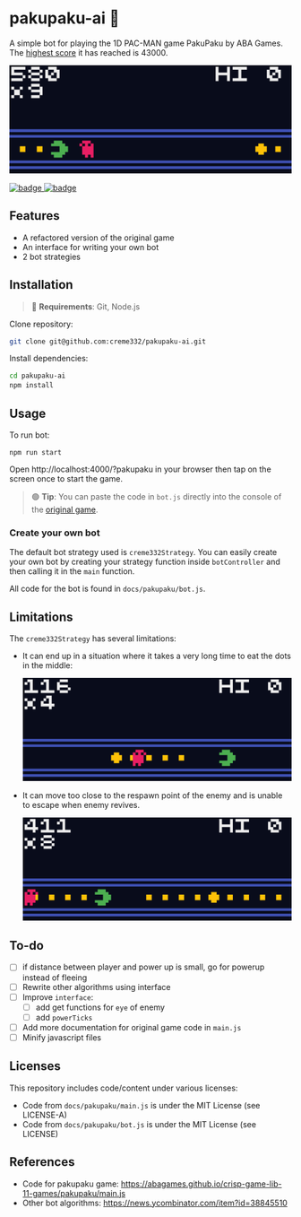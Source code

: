 # pakupaku-ai 👾
A simple bot for playing the 1D PAC-MAN game PakuPaku by ABA Games. The [highest score](./assets/best-score.gif) it has reached is 43000.

![AI GIF](./assets/sample-ai.gif)

[![badge](https://img.shields.io/badge/AI%20Live%20Preview-000?style=for-the-badge&logo=probot&logoColor=%#00B0D8)
](https://creme332.github.io/pakupaku-ai/?pakupaku)
[![badge](https://img.shields.io/badge/Original%20Game-000?style=for-the-badge&logo=googleplay&logoColor=%#00B0D8)
](https://abagames.github.io/crisp-game-lib-11-games/?pakupaku)

## Features

- A refactored version of the original game
- An interface for writing your own bot
- 2 bot strategies
## Installation
> 🔴 **Requirements**: Git, Node.js 

Clone repository:
```bash
git clone git@github.com:creme332/pakupaku-ai.git
```

Install dependencies:
```bash
cd pakupaku-ai
npm install
```

## Usage

To run bot:
```
npm run start
```

Open http://localhost:4000/?pakupaku in your browser then tap on the screen once to start the game.

> 🟢 **Tip**: You can paste the code in `bot.js` directly into the console of the [original game](https://abagames.github.io/crisp-game-lib-11-games/?pakupaku).
> 
### Create your own bot

The default bot strategy used is `creme332Strategy`. You can easily create your own bot by creating your strategy function inside `botController` and then calling it in the `main` function.

All code for the bot is found in `docs/pakupaku/bot.js`. 

## Limitations
The `creme332Strategy` has several limitations:
- It can end up in a situation where it takes a very long time to eat the dots in the middle: 

    ![gif showing bot hesitation 1](./assets/limitation1.gif)
- It can move too close to the respawn point of the enemy and is unable to escape when enemy revives. 
  
    ![gif showing bot hesitation 2](./assets/limitation2.gif)

## To-do
- [ ] if distance between player and power up is small, go for powerup instead of fleeing
- [ ] Rewrite other algorithms using interface
- [ ] Improve `interface`:
    - [ ] add get functions for `eye` of enemy
    - [ ] add `powerTicks`
- [ ] Add more documentation for original game code in `main.js`
- [ ] Minify javascript files

## Licenses

This repository includes code/content under various licenses:
- Code from `docs/pakupaku/main.js` is under the MIT License (see LICENSE-A)
- Code from `docs/pakupaku/bot.js` is under the MIT License (see LICENSE)

## References
- Code for pakupaku game: https://abagames.github.io/crisp-game-lib-11-games/pakupaku/main.js
- Other bot algorithms: https://news.ycombinator.com/item?id=38845510


